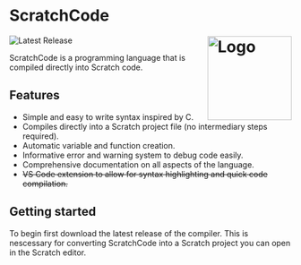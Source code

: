 <h1 align="left">ScratchCode<br/><img src="https://github.com/user-attachments/assets/52ae6ed9-f2f5-45d2-8b92-a28bef827d60" alt="Logo" style="margin-top: 20px;" align="right" height="150px"></h1>
<img src="https://img.shields.io/badge/Latest_Release-None-red" alt="Latest Release">
<p>ScratchCode is a programming language that is compiled directly into Scratch code.</p>

<h2>Features</h2>
<ul>
<li>Simple and easy to write syntax inspired by C.</li>
<li>Compiles directly into a Scratch project file (no intermediary steps required).</li>
<li>Automatic variable and function creation.</li>
<li>Informative error and warning system to debug code easily.</li>
<li>Comprehensive documentation on all aspects of the language.</li>
<li><s>VS Code extension to allow for syntax highlighting and quick code compilation.</s></li>
</ul>

<h2>Getting started</h2>
<p>To begin first download the latest release of the compiler. This is nescessary for converting ScratchCode into a Scratch project you can open in the Scratch editor.</p>

